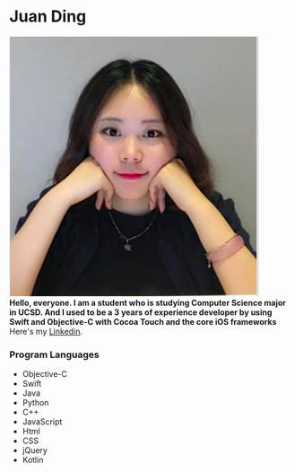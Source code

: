 # Juan Ding 
![Getting Started](./dj.jpg)<br />
**Hello, everyone. I am a student who is studying Computer Science major in UCSD. And I used to be a 3 years of experience developer by using Swift and Objective-C with Cocoa Touch and the core iOS frameworks**<br />
Here's my [Linkedin](https://Linkedin.com/in/juan-ding-603739180).<br />
### Program Languages
- Objective-C
- Swift
- Java
- Python
- C++
- JavaScript
- Html
- CSS
- jQuery
- Kotlin
